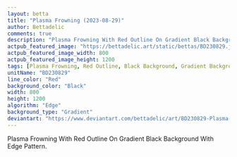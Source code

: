 ```yaml
---
layout: betta
title: "Plasma Frowning (2023-08-29)"
author: Bettadelic
comments: true
description: "Plasma Frowning With Red Outline On Gradient Black Background With Edge Pattern."
actpub_featured_image: "https://bettadelic.art/static/bettas/BD230829.jpg"
actpub_featured_image_width: 800
actpub_featured_image_height: 1200
tags: [Plasma Frowning, Red Outline, Black Background, Gradient Background Pattern, Edge Pattern, August 2023]
unitName: "BD230829"
line_color: "Red"
background_color: "Black"
width: 800
height: 1200
algorithm: "Edge"
background_type: "Gradient"
deviantart: "https://www.deviantart.com/bettadelic/art/BD230829-Plasma-Frowning-2023-08-29-979707339"
---
```


Plasma Frowning With Red Outline On Gradient Black Background With Edge Pattern.

